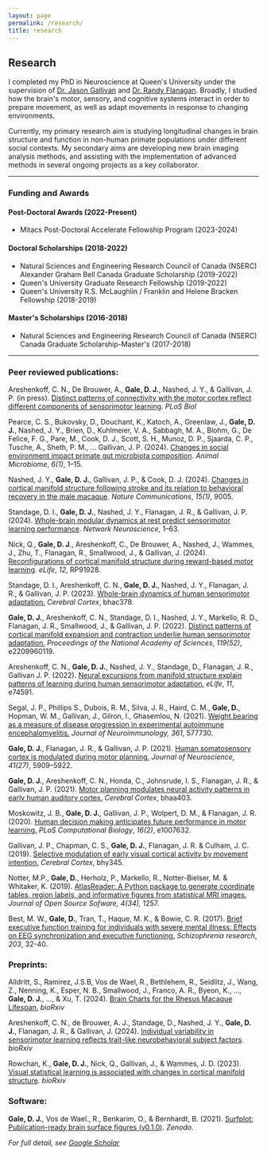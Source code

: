 ```yaml
---
layout: page
permalink: /research/
title: research
---
```


## Research

I completed my PhD in Neuroscience at Queen's University under the supervision of [Dr. Jason Gallivan](http://www.gallivanmaplab.com/) and [Dr. Randy Flanagan](http://www.flanaganlab.com/). Broadly, I studied how the brain's motor, sensory, and cognitive systems interact in order to prepare movement, as well as adapt movements in response to changing environments. 

Currently, my primary research aim is studying longitudinal changes in brain structure and function in non-human primate populations under different social contexts. My secondary aims are developing new brain imaging analysis methods, and assisting with the implementation of advanced methods in several ongoing projects as a key collaborator.

---

### Funding and Awards

#### Post-Doctoral Awards (2022-Present)
- Mitacs Post-Doctoral Accelerate Fellowship Program (2023-2024)

#### Doctoral Scholarships (2018-2022)
- Natural Sciences and Engineering Research Council of Canada (NSERC) Alexander Graham Bell Canada Graduate Scholarship (2019-2022)
- Queen's University Graduate Research Fellowship (2019-2022)
- Queen's University R.S. McLaughlin / Franklin and Helene Bracken Fellowship (2018-2019)

#### Master's Scholarships (2016-2018)
- Natural Sciences and Engineering Research Council of Canada (NSERC) Canada Graduate Scholarship-Master's (2017-2018)

---

### Peer reviewed publications:

Areshenkoff, C. N., De Brouwer, A., **Gale, D. J.**, Nashed, J. Y., & Gallivan, J. P. (in press). [Distinct patterns of connectivity with the motor cortex reflect different components of sensorimotor learning](https://doi.org/10.1101/2022.08.16.504134). *PLoS Biol*

Pearce, C. S., Bukovsky, D., Douchant, K., Katoch, A., Greenlaw, J., **Gale, D. J.**, Nashed, J. Y., Brien, D., Kuhlmeier, V. A., Sabbagh, M. A., Blohm, G., De Felice, F. G., Pare, M., Cook, D. J., Scott, S. H., Munoz, D. P., Sjaarda, C. P., Tusche, A., Sheth, P. M., … Gallivan, J. P. (2024). [Changes in social environment impact primate gut microbiota composition](https://doi.org/10.1186/s42523-024-00355-y). *Animal Microbiome*, *6(1)*, 1–15.

Nashed, J. Y., **Gale, D. J.**, Gallivan, J. P., & Cook, D. J. (2024). [Changes in cortical manifold structure following stroke and its relation to behavioral recovery in the male macaque](https://doi.org/10.1038/s41467-024-53365-4). *Nature Communications*, *15(1)*, 9005.

Standage, D. I., **Gale, D. J.**, Nashed, J. Y., Flanagan, J. R., & Gallivan, J. P. (2024). [Whole-brain modular dynamics at rest predict sensorimotor learning performance](https://doi.org/10.1162/netn_a_00420). *Network Neuroscience*, 1–63.

Nick, Q., **Gale, D. J**., Areshenkoff, C., De Brouwer, A., Nashed, J., Wammes, J., Zhu, T., Flanagan, R., Smallwood, J., & Gallivan, J. (2024). [Reconfigurations of cortical manifold structure during reward-based motor learning](https://doi.org/10.7554/eLife.91928.3). *eLife*, *12*, RP91928.

Standage, D. I., Areshenkoff, C. N., <b>Gale, D. J.</b>, Nashed, J. Y., Flanagan, J. R., & Gallivan, J. P. (2023). [Whole-brain dynamics of human sensorimotor adaptation.](https://doi.org/10.1093/cercor/bhac378) *Cerebral Cortex*, bhac378.

**Gale, D. J.**, Areshenkoff, C. N., Standage, D. I., Nashed, J. Y., Markello, R. D., Flanagan, J. R., Smallwood, J., & Gallivan, J. P. (2022). [Distinct patterns of cortical manifold expansion and contraction underlie human sensorimotor adaptation.](https://www.pnas.org/doi/10.1073/pnas.2209960119) *Proceedings of the National Academy of Sciences*, *119(52)*, e2209960119.

Areshenkoff, C. N., <b>Gale, D. J.</b>, Nashed, J. Y., Standage, D., Flanagan, J. R., Gallivan J. P. (2022). [Neural excursions from manifold structure explain patterns of learning during human sensorimotor adaptation.](https://doi.org/10.7554/eLife.74591) *eLife*, *11*, e74591.

Segal, J. P., Phillips S., Dubois, R. M., Silva, J. R., Haird, C. M., <b>Gale, D.</b>, Hopman, W. M., Gallivan, J., Gilron, I., Ghasemlou, N. (2021). [Weight bearing as a measure of disease progression in experimental autoimmune encephalomyelitis.](https://doi.org/10.1016/j.jneuroim.2021.577730) *Journal of Neuroimmunology, 361*, 577730.

**Gale, D. J.**, Flanagan, J. R., & Gallivan, J. P. (2021). [Human somatosensory cortex is modulated during motor planning.](https://doi.org/10.1523/JNEUROSCI.0342-21.2021) *Journal of Neuroscience, 41(27)*, 5909–5922.

**Gale, D. J.**, Areshenkoff, C. N., Honda, C., Johnsrude, I. S., Flanagan, J. R., & Gallivan, J. P. (2021). [Motor planning modulates neural activity patterns in early human auditory cortex.](https://doi.org/10.1093/cercor/bhaa403) *Cerebral Cortex*, bhaa403. 

Moskowitz, J. B., <b>Gale, D. J.</b>, Gallivan, J. P., Wolpert, D. M., & Flanagan, J. R. (2020). [Human decision making anticipates future performance in motor learning.](https://doi.org/10.1371/journal.pcbi.1007632) *PLoS Computational Biology*, *16(2)*, e1007632.

Gallivan, J. P., Chapman, C. S., <b>Gale, D. J.</b>, Flanagan, J. R. & Culham, J. C. (2019). [Selective modulation of early visual cortical activity by movement intention.](https://doi.org/10.1093/cercor/bhy345) *Cerebral Cortex*, bhy345.

Notter, M.P., <b>Gale, D.</b>, Herholz, P., Markello, R., Notter-Bielser, M. & Whitaker, K. (2019). [AtlasReader: A Python package to generate coordinate tables, region labels, and informative figures from statistical MRI images.](https://doi.org/10.21105/joss.01257) *Journal of Open Source Sofware, 4(34),* 1257.

Best, M. W., **Gale, D.**, Tran, T., Haque, M. K., & Bowie, C. R. (2017). [Brief executive function training for individuals with severe mental illness: Effects on EEG synchronization and executive functioning.]((https://doi.org/10.1016/j.schres.2017.08.052)) *Schizophrenia research*, *203*, 32-40. 

### Preprints:

Alldritt, S., Ramirez, J.S.B, Vos de Wael, R., Bethlehem, R., Seidlitz, J., Wang, Z., Nenning, K., Esper, N. B., Smallwood, J., Franco, A. R., Byeon, K., ..., **Gale, D. J.**, ..., & Xu, T. (2024). [Brain Charts for the Rhesus Macaque Lifespan.](https://doi.org/10.1101/2024.08.28.610193) *bioRxiv*

Areshenkoff, C. N., de Brouwer, A. J., Standage, D., Nashed, J. Y., **Gale, D. J.**, Flanagan, J. R., & Gallivan, J. (2024). [Individual variability in sensorimotor learning reflects trait-like neurobehavioral subject factors](https://doi.org/10.1101/2024.04.11.589135). *bioRxiv* 

Rowchan, K., **Gale, D. J.**, Nick, Q., Gallivan, J., & Wammes, J. D. (2023). [Visual statistical learning is associated with changes in cortical manifold structure](https://www.biorxiv.org/content/10.1101/2023.10.24.563271v4). *bioRxiv*

### Software:

**Gale, D. J.**, Vos de Wael., R., Benkarim, O., & Bernhardt, B. (2021). [Surfplot: Publication-ready brain surface figures (v0.1.0)](https://doi.org/10.5281/zenodo.5567926). *Zenodo.*

*For full detail, see [Google Scholar](https://scholar.google.ca/citations?user=j2_4DmEAAAAJ&hl=en)*

